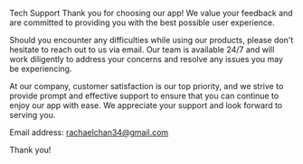 Tech Support
Thank you for choosing our app! We value your feedback and are committed to providing you with the best possible user experience.

Should you encounter any difficulties while using our products, please don't hesitate to reach out to us via email. Our team is available 24/7 and will work diligently to address your concerns and resolve any issues you may be experiencing.

At our company, customer satisfaction is our top priority, and we strive to provide prompt and effective support to ensure that you can continue to enjoy our app with ease. We appreciate your support and look forward to serving you.

Email address: rachaelchan34@gmail.com

Thank you!
